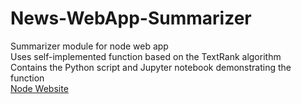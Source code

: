# News-WebApp-Summarizer
Summarizer module for node web app <br>
Uses self-implemented function based on the TextRank algorithm <br>
Contains the Python script and Jupyter notebook demonstrating the function <br>
[Node Website](https://github.com/vshah3376/News-WebApp-Nodejs)
